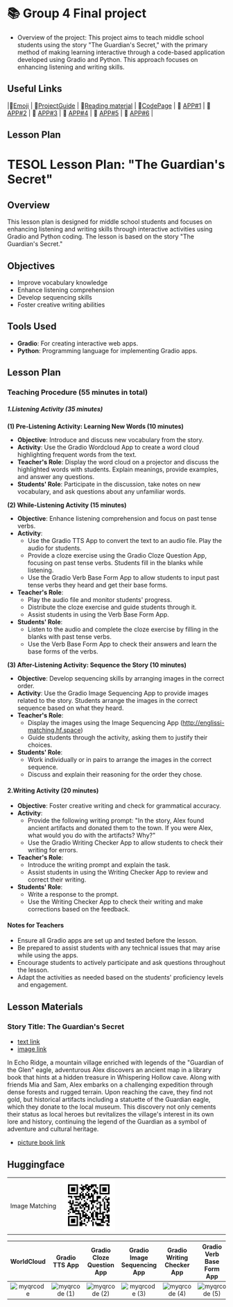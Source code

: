 # 📚 Group 4 Final project 
+ Overview of the project: This project aims to teach middle school students using the story "The Guardian's Secret," with the primary method of making learning interactive through a code-based application developed using Gradio and Python. This approach focuses on enhancing listening and writing skills.

## Useful Links
|💠[Emoji](https://gist.github.com/rxaviers/7360908) | 💠[ProjectGuide](https://github.com/MK316/Spring2024/blob/main/DLTESOL/project/README.md) | 💠[Reading material](https://raw.githubusercontent.com/MK316/Spring2024/main/DLTESOL/project/story02.txt) | 💠[CodePage](https://github.com/ShieldEdu/G4-finalproject/blob/main/FPG04.ipynb) | 💠 [APP#1](https://huggingface.co/spaces/teatwots/wordcloud) | 💠 [APP#2](https://huggingface.co/spaces/englissi/gstesolfinallistening) | 💠 [APP#3](https://huggingface.co/spaces/englissi/gstesolclozetest) | 💠 [APP#4](https://huggingface.co/spaces/chrsrh11/sequencing_app) | 💠 [APP#5](https://huggingface.co/spaces/teatwots/grammarchecking) | 💠 [APP#6](https://huggingface.co/spaces/chrsrh11/Verb_Base_Form_App) |

## Lesson Plan

# TESOL Lesson Plan: "The Guardian's Secret"

## Overview
This lesson plan is designed for middle school students and focuses on enhancing listening and writing skills through interactive activities using Gradio and Python coding. The lesson is based on the story "The Guardian's Secret."

## Objectives
- Improve vocabulary knowledge
- Enhance listening comprehension
- Develop sequencing skills
- Foster creative writing abilities

## Tools Used
- **Gradio**: For creating interactive web apps.
- **Python**: Programming language for implementing Gradio apps.

## Lesson Plan

### Teaching Procedure (55 minutes in total)

##### **1.Listening Activity (35 minutes)**

**(1) Pre-Listening Activity: Learning New Words (10 minutes)**
- **Objective**: Introduce and discuss new vocabulary from the story.
- **Activity**: Use the Gradio Wordcloud App to create a word cloud highlighting frequent words from the text.
- **Teacher's Role**: Display the word cloud on a projector and discuss the highlighted words with students. Explain meanings, provide examples, and answer any questions.
- **Students' Role**: Participate in the discussion, take notes on new vocabulary, and ask questions about any unfamiliar words.

**(2) While-Listening Activity (15 minutes)**
- **Objective**: Enhance listening comprehension and focus on past tense verbs.
- **Activity**: 
  - Use the Gradio TTS App to convert the text to an audio file. Play the audio for students.
  - Provide a cloze exercise using the Gradio Cloze Question App, focusing on past tense verbs. Students fill in the blanks while listening.
  - Use the Gradio Verb Base Form App to allow students to input past tense verbs they heard and get their base forms.
- **Teacher's Role**: 
  - Play the audio file and monitor students' progress.
  - Distribute the cloze exercise and guide students through it.
  - Assist students in using the Verb Base Form App.
- **Students' Role**: 
  - Listen to the audio and complete the cloze exercise by filling in the blanks with past tense verbs.
  - Use the Verb Base Form App to check their answers and learn the base forms of the verbs.

**(3) After-Listening Activity: Sequence the Story (10 minutes)**
- **Objective**: Develop sequencing skills by arranging images in the correct order.
- **Activity**: Use the Gradio Image Sequencing App to provide images related to the story. Students arrange the images in the correct sequence based on what they heard.
- **Teacher's Role**: 
  - Display the images using the Image Sequencing App (http://englissi-matching.hf.space)
  - Guide students through the activity, asking them to justify their choices.
- **Students' Role**: 
  - Work individually or in pairs to arrange the images in the correct sequence.
  - Discuss and explain their reasoning for the order they chose.

#### **2.Writing Activity (20 minutes)**
- **Objective**: Foster creative writing and check for grammatical accuracy.
- **Activity**: 
  - Provide the following writing prompt: "In the story, Alex found ancient artifacts and donated them to the town. If you were Alex, what would you do with the artifacts? Why?"
  - Use the Gradio Writing Checker App to allow students to check their writing for errors.
- **Teacher's Role**: 
  - Introduce the writing prompt and explain the task.
  - Assist students in using the Writing Checker App to review and correct their writing.
- **Students' Role**: 
  - Write a response to the prompt.
  - Use the Writing Checker App to check their writing and make corrections based on the feedback.

#### Notes for Teachers
- Ensure all Gradio apps are set up and tested before the lesson.
- Be prepared to assist students with any technical issues that may arise while using the apps.
- Encourage students to actively participate and ask questions throughout the lesson.
- Adapt the activities as needed based on the students' proficiency levels and engagement.

## Lesson Materials

### Story Title: The Guardian's Secret 
+ [text link](https://raw.githubusercontent.com/MK316/Spring2024/main/DLTESOL/project/story02.txt)
+ [image link](https://github.com/MK316/Spring2024/blob/main/DLTESOL/project/Story02.png)

**<Synopsis>**
In Echo Ridge, a mountain village enriched with legends of the "Guardian of the Glen" eagle, adventurous Alex discovers an ancient map in a library book that hints at a hidden treasure in Whispering Hollow cave. Along with friends Mia and Sam, Alex embarks on a challenging expedition through dense forests and rugged terrain. Upon reaching the cave, they find not gold, but historical artifacts including a statuette of the Guardian eagle, which they donate to the local museum. This discovery not only cements their status as local heroes but revitalizes the village's interest in its own lore and history, continuing the legend of the Guardian as a symbol of adventure and cultural heritage.

**<Story Overview>**
+ [picture book link](https://www.childbook.ai/book/s/the-guardians-secret-spgd)

## Huggingface
<table>
  <tr>
    <td>Image Matching</td>
    <td>
      <a href="http://englissi-matching.hf.space" target="_blank">
        <img src="https://github.com/englissi/englissi/blob/4f8a7cc7c7194132422e05081fd7d9502c3c4c65/Sample/image%20matching.webp?raw=true" alt="QR Code" style="width:33%;">
      </a>
    </td>
  </tr>
</table>

<div align=center>
   
|WorldCloud|Gradio TTS App|Gradio Cloze Question App|Gradio Image Sequencing App|Gradio Writing Checker App|Gradio Verb Base Form App|
|:--:|:--:|:--:|:--:|:--:|:--:|
|![myqrcode](https://github.com/ShieldEdu/G4-finalproject/assets/162398654/c435284f-70f9-4b0d-a077-b6f22cfcbefb)|![myqrcode (1)](https://github.com/ShieldEdu/G4-finalproject/assets/162398654/41ab9621-4f14-4262-a65f-0a1cbaca5357)|![myqrcode (2)](https://github.com/ShieldEdu/G4-finalproject/assets/162398654/ff14c5c9-e4fa-4d3c-b51c-d8831bc9b06f)|![myqrcode (3)](https://github.com/ShieldEdu/G4-finalproject/assets/162398654/def3df9f-5ce3-435a-ac14-48ef06518ce0)|![myqrcode (4)](https://github.com/ShieldEdu/G4-finalproject/assets/162398654/ba5f3d3d-a664-48fc-a6c2-cad5cdeaefe7)|![myqrcode (5)](https://github.com/ShieldEdu/G4-finalproject/assets/162398654/42f444d8-cc7d-4f55-8791-9cef05a433c4)|
</div>

